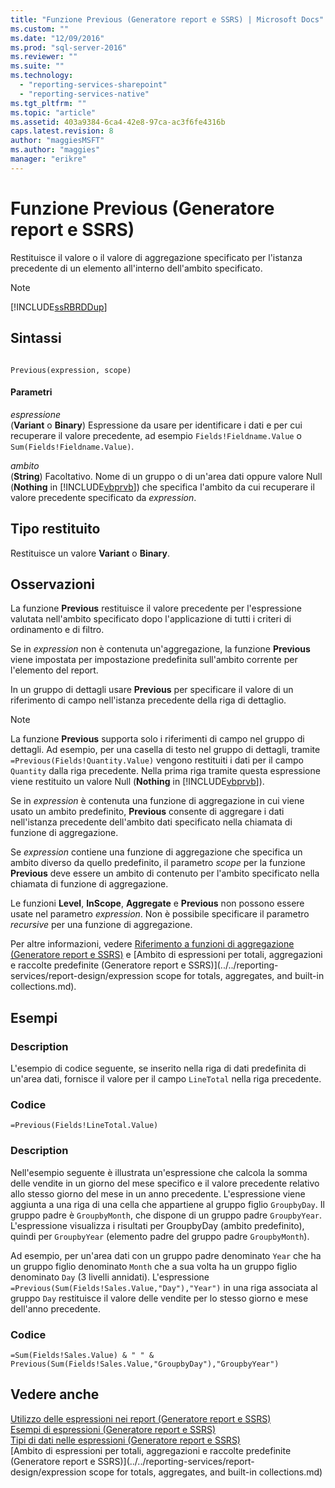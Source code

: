 ```yaml
---
title: "Funzione Previous (Generatore report e SSRS) | Microsoft Docs"
ms.custom: ""
ms.date: "12/09/2016"
ms.prod: "sql-server-2016"
ms.reviewer: ""
ms.suite: ""
ms.technology: 
  - "reporting-services-sharepoint"
  - "reporting-services-native"
ms.tgt_pltfrm: ""
ms.topic: "article"
ms.assetid: 403a9384-6ca4-42e8-97ca-ac3f6fe4316b
caps.latest.revision: 8
author: "maggiesMSFT"
ms.author: "maggies"
manager: "erikre"
---
```

# Funzione Previous (Generatore report e SSRS)
  Restituisce il valore o il valore di aggregazione specificato per l'istanza precedente di un elemento all'interno dell'ambito specificato.  
  
> [!NOTE]  
>  [!INCLUDE[ssRBRDDup](../../includes/ssrbrddup-md.md)]  
  
## Sintassi  
  
```  
  
Previous(expression, scope)  
```  
  
#### Parametri  
 *espressione*  
 (**Variant** o **Binary**) Espressione da usare per identificare i dati e per cui recuperare il valore precedente, ad esempio `Fields!Fieldname.Value` o `Sum(Fields!Fieldname.Value)`.  
  
 *ambito*  
 (**String**) Facoltativo. Nome di un gruppo o di un'area dati oppure valore Null (**Nothing** in [!INCLUDE[vbprvb](../../includes/vbprvb-md.md)]) che specifica l'ambito da cui recuperare il valore precedente specificato da *expression*.  
  
## Tipo restituito  
 Restituisce un valore **Variant** o **Binary**.  
  
## Osservazioni  
 La funzione **Previous** restituisce il valore precedente per l'espressione valutata nell'ambito specificato dopo l'applicazione di tutti i criteri di ordinamento e di filtro.  
  
 Se in *expression* non è contenuta un'aggregazione, la funzione **Previous** viene impostata per impostazione predefinita sull'ambito corrente per l'elemento del report.  
  
 In un gruppo di dettagli usare **Previous** per specificare il valore di un riferimento di campo nell'istanza precedente della riga di dettaglio.  
  
> [!NOTE]  
>  La funzione **Previous** supporta solo i riferimenti di campo nel gruppo di dettagli. Ad esempio, per una casella di testo nel gruppo di dettagli, tramite `=Previous(Fields!Quantity.Value)` vengono restituiti i dati per il campo `Quantity` dalla riga precedente. Nella prima riga tramite questa espressione viene restituito un valore Null (**Nothing** in [!INCLUDE[vbprvb](../../includes/vbprvb-md.md)]).  
  
 Se in *expression* è contenuta una funzione di aggregazione in cui viene usato un ambito predefinito, **Previous** consente di aggregare i dati nell'istanza precedente dell'ambito dati specificato nella chiamata di funzione di aggregazione.  
  
 Se *expression* contiene una funzione di aggregazione che specifica un ambito diverso da quello predefinito, il parametro *scope* per la funzione **Previous** deve essere un ambito di contenuto per l'ambito specificato nella chiamata di funzione di aggregazione.  
  
 Le funzioni **Level**, **InScope**, **Aggregate** e **Previous** non possono essere usate nel parametro *expression*. Non è possibile specificare il parametro *recursive* per una funzione di aggregazione.  
  
 Per altre informazioni, vedere [Riferimento a funzioni di aggregazione &#40;Generatore report e SSRS&#41;](../../reporting-services/report-design/aggregate-functions-reference-report-builder-and-ssrs.md) e [Ambito di espressioni per totali, aggregazioni e raccolte predefinite &#40;Generatore report e SSRS&#41;](../../reporting-services/report-design/expression scope for totals, aggregates, and built-in collections.md).  
  
## Esempi  
  
### Description  
 L'esempio di codice seguente, se inserito nella riga di dati predefinita di un'area dati, fornisce il valore per il campo `LineTotal` nella riga precedente.  
  
### Codice  
  
```  
=Previous(Fields!LineTotal.Value)  
```  
  
### Description  
 Nell'esempio seguente è illustrata un'espressione che calcola la somma delle vendite in un giorno del mese specifico e il valore precedente relativo allo stesso giorno del mese in un anno precedente. L'espressione viene aggiunta a una riga di una cella che appartiene al gruppo figlio `GroupbyDay`. Il gruppo padre è `GroupbyMonth`, che dispone di un gruppo padre `GroupbyYear`. L'espressione visualizza i risultati per GroupbyDay (ambito predefinito), quindi per `GroupbyYear` (elemento padre del gruppo padre `GroupbyMonth`).  
  
 Ad esempio, per un'area dati con un gruppo padre denominato `Year` che ha un gruppo figlio denominato `Month` che a sua volta ha un gruppo figlio denominato `Day` (3 livelli annidati). L'espressione `=Previous(Sum(Fields!Sales.Value,"Day"),"Year")` in una riga associata al gruppo `Day` restituisce il valore delle vendite per lo stesso giorno e mese dell'anno precedente.  
  
### Codice  
  
```  
=Sum(Fields!Sales.Value) & " " & Previous(Sum(Fields!Sales.Value,"GroupbyDay"),"GroupbyYear")  
```  
  
## Vedere anche  
 [Utilizzo delle espressioni nei report &#40;Generatore report e SSRS&#41;](../../reporting-services/report-design/expression-uses-in-reports-report-builder-and-ssrs.md)   
 [Esempi di espressioni &#40;Generatore report e SSRS&#41;](../../reporting-services/report-design/expression-examples-report-builder-and-ssrs.md)   
 [Tipi di dati nelle espressioni &#40;Generatore report e SSRS&#41;](../../reporting-services/report-design/data-types-in-expressions-report-builder-and-ssrs.md)   
 [Ambito di espressioni per totali, aggregazioni e raccolte predefinite &#40;Generatore report e SSRS&#41;](../../reporting-services/report-design/expression scope for totals, aggregates, and built-in collections.md)  
  
  